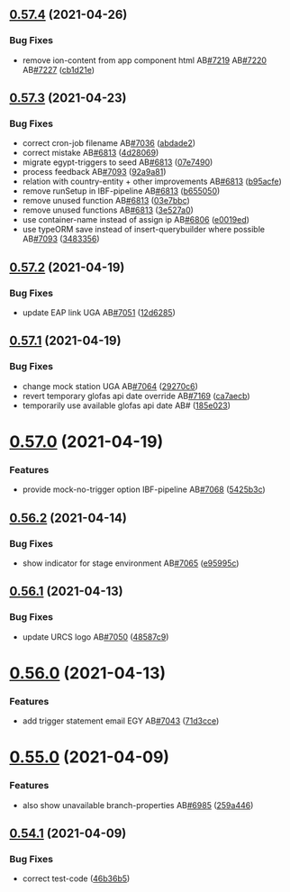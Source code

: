 ## [0.57.4](https://github.com/rodekruis/IBF-system/compare/v0.57.3...v0.57.4) (2021-04-26)


### Bug Fixes

* remove ion-content from app component html AB[#7219](https://github.com/rodekruis/IBF-system/issues/7219) AB[#7220](https://github.com/rodekruis/IBF-system/issues/7220) AB[#7227](https://github.com/rodekruis/IBF-system/issues/7227) ([cb1d21e](https://github.com/rodekruis/IBF-system/commit/cb1d21e66844b3e56ea540d5c2cc52178940dcba))



## [0.57.3](https://github.com/rodekruis/IBF-system/compare/v0.57.2...v0.57.3) (2021-04-23)


### Bug Fixes

* correct cron-job filename AB[#7036](https://github.com/rodekruis/IBF-system/issues/7036) ([abdade2](https://github.com/rodekruis/IBF-system/commit/abdade2eb13cc6f79ce79a9d606679af3c64c96c))
* correct mistake AB[#6813](https://github.com/rodekruis/IBF-system/issues/6813) ([4d28069](https://github.com/rodekruis/IBF-system/commit/4d280694836c0f5c1b39f748a37361ca43f5cfd1))
* migrate egypt-triggers to seed AB[#6813](https://github.com/rodekruis/IBF-system/issues/6813) ([07e7490](https://github.com/rodekruis/IBF-system/commit/07e7490f51320954f41376cdcabf0f90f4838059))
* process feedback AB[#7093](https://github.com/rodekruis/IBF-system/issues/7093) ([92a9a81](https://github.com/rodekruis/IBF-system/commit/92a9a81a85aa3e67f61a10b8dd7a5820da54c95d))
* relation with country-entity + other improvements AB[#6813](https://github.com/rodekruis/IBF-system/issues/6813) ([b95acfe](https://github.com/rodekruis/IBF-system/commit/b95acfea41d3f6ca6ecd088d6e5c213bcd25887c))
* remove runSetup in IBF-pipeline AB[#6813](https://github.com/rodekruis/IBF-system/issues/6813) ([b655050](https://github.com/rodekruis/IBF-system/commit/b65505094d2f6eacef4447387ca6096fdf5c7ff7))
* remove unused function AB[#6813](https://github.com/rodekruis/IBF-system/issues/6813) ([03e7bbc](https://github.com/rodekruis/IBF-system/commit/03e7bbc1fa89876e4b505cadfadf89193fb542a6))
* remove unused functions AB[#6813](https://github.com/rodekruis/IBF-system/issues/6813) ([3e527a0](https://github.com/rodekruis/IBF-system/commit/3e527a0298c4380e94a0c671ca90a7fa6aa554b5))
* use container-name instead of assign ip AB[#6806](https://github.com/rodekruis/IBF-system/issues/6806) ([e0019ed](https://github.com/rodekruis/IBF-system/commit/e0019ed8c094b2f634d7ea5296fd2cf08ae3d309))
* use typeORM save instead of insert-querybuilder where possible AB[#7093](https://github.com/rodekruis/IBF-system/issues/7093) ([3483356](https://github.com/rodekruis/IBF-system/commit/3483356f9196f0b76d0ccdeda7598da407fe403a))



## [0.57.2](https://github.com/rodekruis/IBF-system/compare/v0.57.1...v0.57.2) (2021-04-19)


### Bug Fixes

* update EAP link UGA AB[#7051](https://github.com/rodekruis/IBF-system/issues/7051) ([12d6285](https://github.com/rodekruis/IBF-system/commit/12d6285564579911ba8030fc63b815d31ce97b03))



## [0.57.1](https://github.com/rodekruis/IBF-system/compare/v0.57.0...v0.57.1) (2021-04-19)


### Bug Fixes

* change mock station UGA AB[#7064](https://github.com/rodekruis/IBF-system/issues/7064) ([29270c6](https://github.com/rodekruis/IBF-system/commit/29270c665f24ee024003cddc17c26beb4fc75b18))
* revert temporary glofas api date override AB[#7169](https://github.com/rodekruis/IBF-system/issues/7169) ([ca7aecb](https://github.com/rodekruis/IBF-system/commit/ca7aecb485521847fc99ab2facc7ee67e80e78e3))
* temporarily use available glofas api date AB# ([185e023](https://github.com/rodekruis/IBF-system/commit/185e0232dace0da508bf88c55b7cf60bff727c25))



# [0.57.0](https://github.com/rodekruis/IBF-system/compare/v0.56.2...v0.57.0) (2021-04-19)


### Features

* provide mock-no-trigger option IBF-pipeline AB[#7068](https://github.com/rodekruis/IBF-system/issues/7068) ([5425b3c](https://github.com/rodekruis/IBF-system/commit/5425b3c793b374543de805a81d2adc136d986396))



## [0.56.2](https://github.com/rodekruis/IBF-system/compare/v0.56.1...v0.56.2) (2021-04-14)


### Bug Fixes

* show indicator for stage environment AB[#7065](https://github.com/rodekruis/IBF-system/issues/7065) ([e95995c](https://github.com/rodekruis/IBF-system/commit/e95995cb54f7144a16ff8364029cd4043eabfab8))



## [0.56.1](https://github.com/rodekruis/IBF-system/compare/v0.56.0...v0.56.1) (2021-04-13)


### Bug Fixes

* update URCS logo AB[#7050](https://github.com/rodekruis/IBF-system/issues/7050) ([48587c9](https://github.com/rodekruis/IBF-system/commit/48587c9fecc0a7001f0decf905766a16416616c6))



# [0.56.0](https://github.com/rodekruis/IBF-system/compare/v0.55.0...v0.56.0) (2021-04-13)


### Features

* add trigger statement email EGY AB[#7043](https://github.com/rodekruis/IBF-system/issues/7043) ([71d3cce](https://github.com/rodekruis/IBF-system/commit/71d3ccee7e17e4bd8969430789ab7112bf2a8be3))



# [0.55.0](https://github.com/rodekruis/IBF-system/compare/v0.54.1...v0.55.0) (2021-04-09)


### Features

* also show unavailable branch-properties AB[#6985](https://github.com/rodekruis/IBF-system/issues/6985) ([259a446](https://github.com/rodekruis/IBF-system/commit/259a4467296fc3d5ef20e59680c01fb73c756c40))



## [0.54.1](https://github.com/rodekruis/IBF-system/compare/v0.54.0...v0.54.1) (2021-04-09)


### Bug Fixes

* correct test-code ([46b36b5](https://github.com/rodekruis/IBF-system/commit/46b36b55eaafd8f76976af2d6a43e1a8b1e1d13b))



